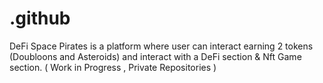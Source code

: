 # .github
DeFi Space Pirates is a platform where user can interact earning 2 tokens (Doubloons and Asteroids) and interact with a DeFi section &amp; Nft Game section. ( Work in Progress , Private Repositories )  
